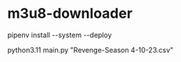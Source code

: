 # m3u8-downloader
pipenv install --system --deploy

python3.11 main.py "Revenge-Season 4-10-23.csv"

